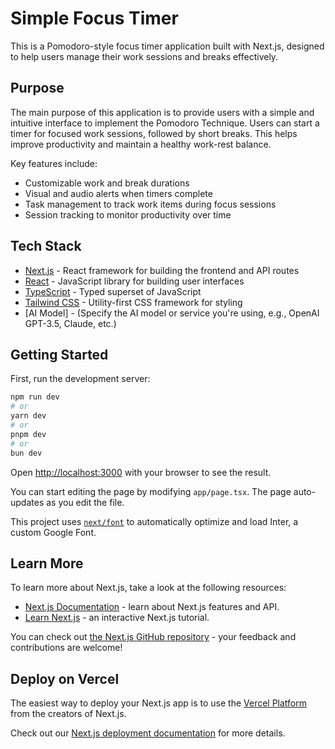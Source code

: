 # Simple Focus Timer

This is a Pomodoro-style focus timer application built with Next.js, designed to help users manage their work sessions and breaks effectively.

## Purpose

The main purpose of this application is to provide users with a simple and intuitive interface to implement the Pomodoro Technique. Users can start a timer for focused work sessions, followed by short breaks. This helps improve productivity and maintain a healthy work-rest balance.

Key features include:
- Customizable work and break durations
- Visual and audio alerts when timers complete
- Task management to track work items during focus sessions
- Session tracking to monitor productivity over time

## Tech Stack

- [Next.js](https://nextjs.org/) - React framework for building the frontend and API routes
- [React](https://reactjs.org/) - JavaScript library for building user interfaces
- [TypeScript](https://www.typescriptlang.org/) - Typed superset of JavaScript
- [Tailwind CSS](https://tailwindcss.com/) - Utility-first CSS framework for styling
- [AI Model] - (Specify the AI model or service you're using, e.g., OpenAI GPT-3.5, Claude, etc.)

## Getting Started

First, run the development server:

```bash
npm run dev
# or
yarn dev
# or
pnpm dev
# or
bun dev
```

Open [http://localhost:3000](http://localhost:3000) with your browser to see the result.

You can start editing the page by modifying `app/page.tsx`. The page auto-updates as you edit the file.

This project uses [`next/font`](https://nextjs.org/docs/basic-features/font-optimization) to automatically optimize and load Inter, a custom Google Font.

## Learn More

To learn more about Next.js, take a look at the following resources:

- [Next.js Documentation](https://nextjs.org/docs) - learn about Next.js features and API.
- [Learn Next.js](https://nextjs.org/learn) - an interactive Next.js tutorial.

You can check out [the Next.js GitHub repository](https://github.com/vercel/next.js/) - your feedback and contributions are welcome!

## Deploy on Vercel

The easiest way to deploy your Next.js app is to use the [Vercel Platform](https://vercel.com/new?utm_medium=default-template&filter=next.js&utm_source=create-next-app&utm_campaign=create-next-app-readme) from the creators of Next.js.

Check out our [Next.js deployment documentation](https://nextjs.org/docs/deployment) for more details.
